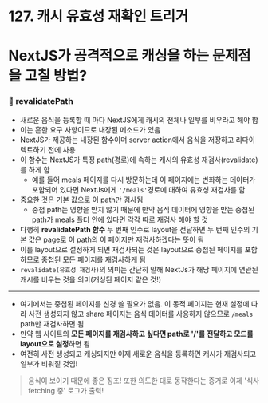 # 127. 캐시 유효성 재확인 트리거

# NextJS가 공격적으로 캐싱을 하는 문제점을 고칠 방법?

### 📎 revalidatePath

- 새로운 음식을 등록할 때 마다 NextJS에게 캐시의 전체나 일부를 비우라고 해야 함
- 이는 흔한 요구 사항이므로 내장된 메소드가 있음
- NextJS가 제공하는 내장된 함수이며 server action에서 음식을 저장하고 리다이렉트하기 전에 사용
- 이 함수는 NextJS가 특정 path(경로)에 속하는 캐시의 유효성 재검사(revalidate)를 하게 함
  - 예를 들어 meals 페이지를 다시 방문하는데 이 페이지에는 변화하는 데이터가 포함되어 있다면 NextJs에게 `'/meals'`경로에 대하여 유효성 재검사를 함
- 중요한 것은 기본 값으로 이 path만 검사됨
  - 중첩 path는 영향을 받지 않기 때문에 만약 음식 데이터에 영향을 받는 중첩된 path가 meals 폴더 안에 있다면 각각 따로 재검사 해야 할 것
- 다행히 **revalidatePath 함수** 두 번째 인수로 layout을 전달하면 두 번째 인수의 기본 값은 page로 이 path의 이 페이지만 재검사하겠다는 뜻이 됨
- 이를 layout으로 설정하게 되면 재검사되는 것은 layout으로 중첩된 페이지를 포함하므로 중첩된 모든 페이지를 재검사하게 됨
- `revalidate(유효성 재검사)`의 의미는 간단히 말해 NextJs가 해당 페이지에 연관된 캐시를 비우는 것을 의미(캐싱된 페이지 같은 것!)

---

- 여기에서는 중첩된 페이지를 신경 쓸 필요가 없음.
  이 동적 페이지는 현재 설정에 따라 사전 생성되지 않고 share 페이지는 음식 데이터를 사용하지 않으므로 `/meals` path만 재검사하면 됨
- 만약 웹 사이트의 **모든 페이지를 재검사하고 싶다면 path로 '/'를 전달하고 모드를 layout으로 설정**하면 됨
- 여전히 사전 생성되고 캐싱되지만 이제 새로운 음식을 등록하면 캐시가 재검사되고 일부가 비워질 것임!

> 음식이 보이기 때문에 좋은 징조!
> 또한 의도한 대로 동작한다는 증거로 이제 '식사 fetching 중' 로그가 출력!

